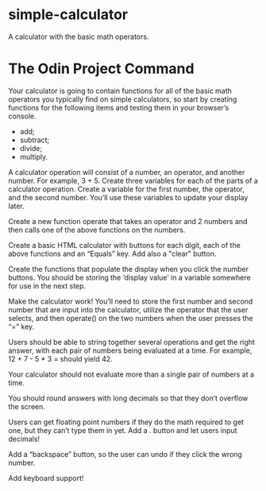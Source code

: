 # simple-calculator
A calculator with the basic math operators. 

# The Odin Project Command 

Your calculator is going to contain functions for all of the basic math operators you typically find on simple calculators, so start by creating functions for the following items and testing them in your browser’s console.

- add; 
- subtract;
- divide;
- multiply.

A calculator operation will consist of a number, an operator, and another number. For example, 3 + 5. Create three variables for each of the parts of a calculator operation. Create a variable for the first number, the operator, and the second number. You’ll use these variables to update your display later.

Create a new function operate that takes an operator and 2 numbers and then calls one of the above functions on the numbers.

Create a basic HTML calculator with buttons for each digit, each of the above functions and an “Equals” key. Add also a "clear" button.

Create the functions that populate the display when you click the number buttons. You should be storing the ‘display value’ in a variable somewhere for use in the next step.

Make the calculator work! You’ll need to store the first number and second number that are input into the calculator, utilize the operator that the user selects, and then operate() on the two numbers when the user presses the “=” key.

Users should be able to string together several operations and get the right answer, with each pair of numbers being evaluated at a time. For example, 12 + 7 - 5 * 3 = should yield 42.

Your calculator should not evaluate more than a single pair of numbers at a time. 

You should round answers with long decimals so that they don’t overflow the screen.

Users can get floating point numbers if they do the math required to get one, but they can’t type them in yet. Add a . button and let users input decimals!

Add a “backspace” button, so the user can undo if they click the wrong number.

Add keyboard support!